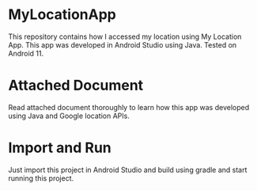 # MyLocationApp
This repository contains how I accessed my location using My Location App. This app was developed in Android Studio using Java. Tested on Android 11.

# Attached Document
Read attached document thoroughly to learn how this app was developed using Java and Google location APIs.

# Import and Run
Just import this project in Android Studio and build using gradle and start running this project.
